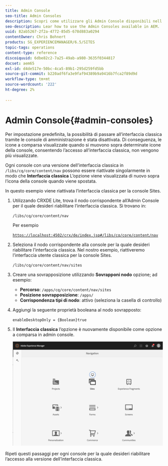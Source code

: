 ```yaml
---
title: Admin Console
seo-title: Admin Consoles
description: Scopri come utilizzare gli Admin Console disponibili nell’AEM.
seo-description: Lear how to use the Admin Consoles available in AEM.
uuid: 82ab5267-2f2a-4772-85d5-678d883a0294
contentOwner: Chris Bohnert
products: SG_EXPERIENCEMANAGER/6.5/SITES
topic-tags: operations
content-type: reference
discoiquuid: 6dbe82c2-7a25-49ab-a980-3635f0344817
docset: aem65
exl-id: d4de517e-50bc-4ca5-89b1-295d259fd5bb
source-git-commit: b220adf6fa3e9faf94389b9a9416b7fca2f89d9d
workflow-type: tm+mt
source-wordcount: '222'
ht-degree: 2%

---
```


# Admin Console{#admin-consoles}

Per impostazione predefinita, la possibilità di passare all’interfaccia classica tramite le console di amministrazione è stata disattivata. Di conseguenza, le icone a comparsa visualizzate quando si muovono sopra determinate icone della console, consentendo l’accesso all’interfaccia classica, non vengono più visualizzate.

Ogni console con una versione dell’interfaccia classica in `/libs/cq/core/content/nav` possono essere riattivate singolarmente in modo che **Interfaccia classica** L’opzione viene visualizzata di nuovo sopra l’icona della console quando viene spostata.

In questo esempio viene riattivata l’interfaccia classica per la console Sites.

1. Utilizzando CRXDE Lite, trova il nodo corrispondente all’Admin Console per il quale desideri riabilitare l’interfaccia classica. Si trovano in:

   `/libs/cq/core/content/nav`

   Per esempio

   [ `https://localhost:4502/crx/de/index.jsp#/libs/cq/core/content/nav`](https://localhost:4502/crx/de/index.jsp#/libs/cq/core/content/nav)

1. Seleziona il nodo corrispondente alla console per la quale desideri riabilitare l’interfaccia classica. Nel nostro esempio, riattiveremo l’interfaccia utente classica per la console Sites.

   `/libs/cq/core/content/nav/sites`

1. Creare una sovrapposizione utilizzando **Sovrapponi nodo** opzione; ad esempio:

   * **Percorso**: `/apps/cq/core/content/nav/sites`
   * **Posizione sovrapposizione**: `/apps/`
   * **Corrispondenza tipi di nodo**: attivo (seleziona la casella di controllo)

1. Aggiungi la seguente proprietà booleana al nodo sovrapposto:

   `enableDesktopOnly = {Boolean}true`

1. Il **Interfaccia classica** l’opzione è nuovamente disponibile come opzione a comparsa in admin console.

   ![](assets/syui-01-2019-02-27-15-16-55.png)

Ripeti questi passaggi per ogni console per la quale desideri riabilitare l’accesso alla versione dell’interfaccia classica.

